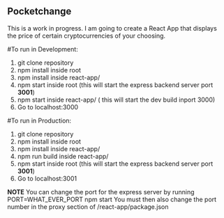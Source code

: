 ## Pocketchange
This is a work in progress. I am going to create a React App that displays the price of certain cryptocurrencies of your choosing.

#To run in Development:
1. git clone repository
2. npm install inside root
3. npm install inside react-app/
4. npm start inside root (this will start the express backend server port **3001**)
5. npm start inside react-app/ ( this will start the dev build inport 3000)
6. Go to localhost:3000

#To run in Production:
1. git clone repository
2. npm install inside root
3. npm install inside react-app/
6. npm run build inside react-app/
4. npm start inside root (this will start the express backend server port **3001**)
6. Go to localhost:3001

**NOTE** You can change the port for the express server by running PORT=WHAT_EVER_PORT npm start
You must then also change the port number in the proxy section of  /react-app/package.json
